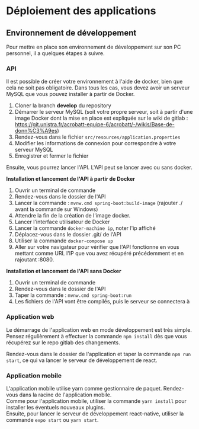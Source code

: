 # Déploiement des applications

## Environnement de développement
Pour mettre en place son environnement de développement sur son PC personnel, il a quelques étapes à suivre.  

### API
Il est possible de créer votre environnement à l'aide de docker, bien que cela ne soit pas obligatoire.
Dans tous les cas, vous devez avoir un serveur MySQL que vous pouvez installer à partir de Docker.

1. Cloner la branch **develop** du repository
2. Démarrer le serveur MySQL (soit votre propre serveur, soit à partir d'une image Docker dont la mise en place est expliquée sur le wiki de gitlab : https://git.unistra.fr/acrobatt-equipe-6/acrobatt/-/wikis/Base-de-donn%C3%A9es)
3. Rendez-vous dans le fichier ``src/resources/application.properties``
4. Modifier les informations de connexion pour correspondre à votre serveur MySQL
5. Enregistrer et fermer le fichier

Ensuite, vous pourrez lancer l'API. L'API peut se lancer avec ou sans docker.

**Installation et lancement de l'API à partir de Docker**
1. Ouvrir un terminal de commande
2. Rendez-vous dans le dossier de l'API
3. Lancer la commande : ``mvnw.cmd spring-boot:build-image`` (rajouter ./ avant la commande sur Windows)
4. Attendre la fin de la création de l'image docker.
5. Lancer l'interface utilisateur de Docker
6. Lancer la commande ``docker-machine ip``, noter l'ip affiché
7. Déplacez-vous dans le dossier .git/ de l'API
8. Utiliser la commande ```docker-compose up```
9. Aller sur votre navigateur pour vérifier que l'API fonctionne en vous mettant comme URL l'IP que vou avez récupéré précédemment et en rajoutant :8080.

**Installation et lancement de l'API sans Docker**
1. Ouvrir un terminal de commande
2. Rendez-vous dans le dossier de l'API
3. Taper la commande : ``mvnw.cmd spring-boot:run``
4. Les fichiers de l'API vont être compilés, puis le serveur se connectera à 

### Application web
Le démarrage de l'application web en mode développement est très simple.  
Pensez régulièrement à effectuer la commande ```npm install``` dès que vous récupérez sur le repo gitlab des changements.  

Rendez-vous dans le dossier de l'application et taper la commande ``npm run start``, ce qui va lancer le serveur de développement de react. 

### Application mobile
L'application mobile utilise yarn comme gestionnaire de paquet. Rendez-vous dans la racine de l'application mobile.  
Comme pour l'application mobile, utiliser la commande ``yarn install`` pour installer les éventuels nouveaux plugins.  
Ensuite, pour lancer le serveur de développement react-native, utiliser la commande ``expo start`` ou ``yarn start``.